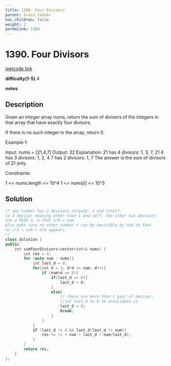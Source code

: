 ```yaml
---
title: 1390. Four Divisors
parent: brain_teaser
has_children: false
weight: 2
permalink: 1309
---
```

# 1390. Four Divisors

[leetcode link](https://leetcode.com/problems/four-divisors/)

**difficulty(1-5)** 
4

**notes**

## Description

Given an integer array nums, return the sum of divisors of the integers in that array that have exactly four divisors.

If there is no such integer in the array, return 0.

 

Example 1:

Input: nums = [21,4,7]
Output: 32
Explanation:
21 has 4 divisors: 1, 3, 7, 21
4 has 3 divisors: 1, 2, 4
7 has 2 divisors: 1, 7
The answer is the sum of divisors of 21 only.
 

Constraints:

1 <= nums.length <= 10^4
1 <= nums[i] <= 10^5

## Solution

```c++
/* any number has 2 devisors already: 1 and itself. 
so 4 devisor meaning other than 1 and self, the other two devisors
are a PAIR a, b that a*b = num
Also make sure no other number c can be devisible by num so that 
no c*d = num = a*b appears.
*/
class Solution {
public:
    int sumFourDivisors(vector<int>& nums) {
        int res = 0;
        for (auto num : nums){
            int last_d = 0;
            for(int d = 2; d*d <= num; d++){
                if (num%d == 0){
                    if(last_d == 0){
                        last_d = d;
                    }
                    else{ 
                        // there are more than 1 pair of devisor, 
                        //set last_d to 0 to invalidate it.
                        last_d = 0; 
                        break;
                    }
                }
            }
            if (last_d != 0 && last_d*last_d != num){
                res += (1 + num + last_d + num/last_d);
            }
        }
        return res;
    }
};
```

<!-- 
Blue label
{: .label .label-blue }

Stable
{: .label .label-green }

New release
{: .label .label-purple }

Coming soon
{: .label .label-yellow }

Deprecated
{: .label .label-red } -->

